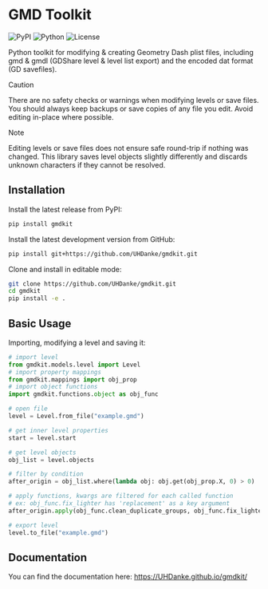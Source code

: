 # GMD Toolkit

![PyPI](https://img.shields.io/pypi/v/gmdkit?style=flat-square)
![Python](https://img.shields.io/pypi/pyversions/gmdkit?style=flat-square)
![License](https://img.shields.io/badge/license-MIT-blue?style=flat-square)

Python toolkit for modifying & creating Geometry Dash plist files, including gmd & gmdl (GDShare level & level list export) and the encoded dat format (GD savefiles).


> [!CAUTION]
> There are no safety checks or warnings when  modifying levels or save files. You should always keep backups or save copies of any file you edit. Avoid editing in-place where possible.

> [!NOTE]
> Editing levels or save files does not ensure safe round-trip if nothing was changed. This library saves level objects slightly differently and discards unknown characters if they cannot be resolved.


## Installation

Install the latest release from PyPI:

```bash
pip install gmdkit
```

Install the latest development version from GitHub:

```bash
pip install git+https://github.com/UHDanke/gmdkit.git
```

Clone and install in editable mode:

```bash
git clone https://github.com/UHDanke/gmdkit.git
cd gmdkit
pip install -e .
```

## Basic Usage

Importing, modifying a level and saving it:

```python
# import level
from gmdkit.models.level import Level
# import property mappings
from gmdkit.mappings import obj_prop
# import object functions
import gmdkit.functions.object as obj_func

# open file
level = Level.from_file("example.gmd")

# get inner level properties
start = level.start

# get level objects
obj_list = level.objects

# filter by condition
after_origin = obj_list.where(lambda obj: obj.get(obj_prop.X, 0) > 0)

# apply functions, kwargs are filtered for each called function
# ex: obj_func.fix_lighter has 'replacement' as a key argument
after_origin.apply(obj_func.clean_duplicate_groups, obj_func.fix_lighter, replacement=0)

# export level
level.to_file("example.gmd")
```

## Documentation

You can find the documentation here:
https://UHDanke.github.io/gmdkit/

